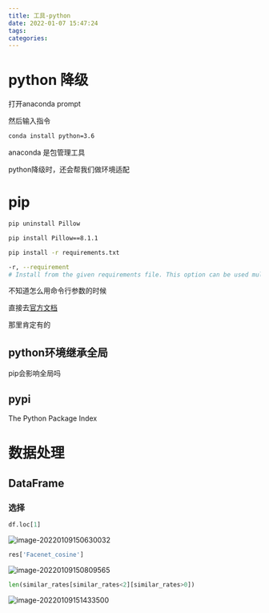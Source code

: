 ```yaml
---
title: 工具-python
date: 2022-01-07 15:47:24
tags:
categories:
---
```




# python 降级

打开anaconda prompt

然后输入指令

```bash
conda install python=3.6
```



anaconda 是包管理工具

python降级时，还会帮我们做环境适配



# pip

```bash
pip uninstall Pillow
```

```bash
pip install Pillow==8.1.1
```

```bash
pip install -r requirements.txt
```

```bash
-r, --requirement
# Install from the given requirements file. This option can be used multiple times.
```

不知道怎么用命令行参数的时候

直接去[官方文档](https://pip.pypa.io/en/stable/cli/pip_install/)

那里肯定有的



## python环境继承全局

pip会影响全局吗



## pypi

The Python Package Index 



# 数据处理

## DataFrame



### 选择

```python
df.loc[1]
```

![image-20220109150630032](https://picgo-freejim.oss-cn-beijing.aliyuncs.com/to_upload/image-20220109150630032.png)



```python
res['Facenet_cosine']
```

![image-20220109150809565](https://picgo-freejim.oss-cn-beijing.aliyuncs.com/to_upload/image-20220109150809565.png)



```python
len(similar_rates[similar_rates<2][similar_rates>0])
```

![image-20220109151433500](https://picgo-freejim.oss-cn-beijing.aliyuncs.com/to_upload/image-20220109151433500.png)







